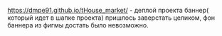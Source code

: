 https://dmpe91.github.io/tHouse_market/  - деплой проекта
баннер( который идет в шапке проекта) пришлось заверстать целиком, фон баннера из фигмы достать было невозможно.

